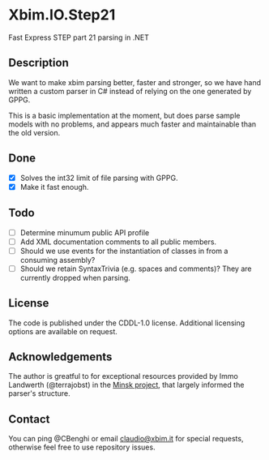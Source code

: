 # Xbim.IO.Step21

Fast Express STEP part 21 parsing in .NET

## Description

We want to make xbim parsing better, faster and stronger, so we have hand written a custom parser in C# instead of relying on
the one generated by GPPG.

This is a basic implementation at the moment, but does parse sample models with no problems, and appears much faster and
maintainable than the old version.

## Done

- [x] Solves the int32 limit of file parsing with GPPG.
- [x] Make it fast enough.

## Todo

- [ ] Determine minumum public API profile
- [ ] Add XML documentation comments to all public members.
- [ ] Should we use events for the instantiation of classes in from a consuming assembly?
- [ ] Should we retain SyntaxTrivia (e.g. spaces and comments)? They are currently dropped when parsing.

## License

The code is published under the CDDL-1.0 license. Additional licensing options are available on request.


## Acknowledgements

The author is greatful to for exceptional resources provided by Immo Landwerth (@terrajobst) in the 
[Minsk project](https://github.com/terrajobst/minsk), that largely informed the parser's structure.

## Contact

You can ping @CBenghi or email claudio@xbim.it for special requests, otherwise feel free to use repository issues.